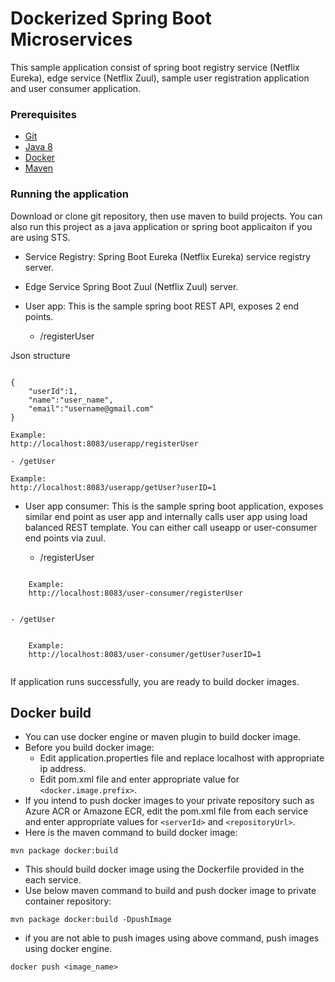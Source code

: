 # Dockerized Spring Boot Microservices

This sample application consist of spring boot registry service (Netflix Eureka), edge service (Netflix Zuul), sample user registration application and user consumer application. 



### Prerequisites

- [Git](http://git-scm.com/downloads)
- [Java 8](http://www.oracle.com/technetwork/java/javase/downloads/jdk8-downloads-2133151.html)
- [Docker]( https://docs.docker.com/engine/installation/ )
- [Maven](https://maven.apache.org/install.html)

### Running the application

Download or clone git repository, then use maven to build projects. You can also run this project as a java application or spring boot applicaiton if you are using STS. 

- Service Registry:
Spring Boot Eureka (Netflix Eureka) service registry server.
- Edge Service
Spring Boot Zuul (Netflix Zuul) server.
- User app:
This is the sample spring boot REST API, exposes 2 end points. 

    - /registerUser
    
Json structure

```

{
	"userId":1,
	"name":"user_name",
	"email":"username@gmail.com"	
}

Example:
http://localhost:8083/userapp/registerUser

```
	- /getUser    

```
Example:
http://localhost:8083/userapp/getUser?userID=1

```

- User app consumer: 
This is the sample spring boot application, exposes similar end point as user app and internally calls user app using load balanced REST template.
You can either call useapp or user-consumer end points via zuul.

    - /registerUser
    
```   

    Example:
    http://localhost:8083/user-consumer/registerUser 
    
```
	- /getUser
    
```    
    
    Example:
    http://localhost:8083/user-consumer/getUser?userID=1
    
```

If application runs successfully, you are ready to build docker images.

## Docker build

- You can use docker engine or maven plugin to build docker image.
- Before you build docker image:
   - Edit application.properties file and replace localhost with appropriate ip address.
   - Edit pom.xml file and enter appropriate value for ```<docker.image.prefix>```.
- If you intend to push docker images to your private repository such as Azure ACR or Amazone ECR, edit the pom.xml file from each service and enter appropriate values for ```<serverId>``` and  ```<repositoryUrl>```.
- Here is the maven command to build docker image:

```
mvn package docker:build

```
- This should build docker image using the Dockerfile provided in the each service.  
- Use below maven command to build and push docker image to private container repository:

```
mvn package docker:build -DpushImage

```

- if you are not able to push images using above command, push images using docker engine.

```
docker push <image_name>

```
